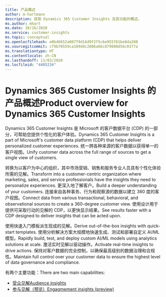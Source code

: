 ```yaml
---
title: 产品概述
author: m-hartmann
description: 获取 Dynamics 365 Customer Insights 及其功能的概述。
ms.author: mhart
ms.date: 10/16/2020
ms.service: customer-insights
ms.topic: conceptual
ms.openlocfilehash: e0b46652a087f9d16d9f2f5c6e955761be8da208
ms.sourcegitcommit: cf9b78559ca189d4c2086a66c879098d56c0377a
ms.translationtype: HT
ms.contentlocale: zh-CN
ms.lasthandoff: 11/03/2020
ms.locfileid: "4405234"
---
```

# <a name="product-overview-for-dynamics-365-customer-insights"></a><span data-ttu-id="91eee-103">Dynamics 365 Customer Insights 的产品概述</span><span class="sxs-lookup"><span data-stu-id="91eee-103">Product overview for Dynamics 365 Customer Insights</span></span>

<span data-ttu-id="91eee-104">Dynamics 365 Customer Insights 是 Microsoft 的客户数据平台 (CDP) 的一部分，可帮助您提供个性化的客户体验。</span><span class="sxs-lookup"><span data-stu-id="91eee-104">Dynamics 365 Customer Insights is a part of Microsoft's customer data platform (CDP) that helps deliver personalized customer experiences.</span></span> <span data-ttu-id="91eee-105">统一跨各种来源的客户数据以获得单一的客户视图。</span><span class="sxs-lookup"><span data-stu-id="91eee-105">Unify customer data across the full range of sources to get a single view of customers.</span></span> 

<span data-ttu-id="91eee-106">转换为以客户为中心的组织，其中市场营销、销售和服务专业人员具有个性化体验所需的见解。</span><span class="sxs-lookup"><span data-stu-id="91eee-106">Transform into a customer-centric organization where marketing, sales, and service professionals have the insights they need to personalize experiences.</span></span> <span data-ttu-id="91eee-107">更深入地了解客户。</span><span class="sxs-lookup"><span data-stu-id="91eee-107">Build a deeper understanding of your customers.</span></span> <span data-ttu-id="91eee-108">连接来自各种事务、行为和观察源的数据以建立 360 度的客户视图。</span><span class="sxs-lookup"><span data-stu-id="91eee-108">Connect data from various transactional, behavioral, and observational sources to create a 360-degree customer view.</span></span> <span data-ttu-id="91eee-109">使用设计用于提供可采取行动的见解的 CDP，以更快显示结果。</span><span class="sxs-lookup"><span data-stu-id="91eee-109">See results faster with a CDP designed to deliver insights that can be acted upon.</span></span> 

<span data-ttu-id="91eee-110">使用快速入门模板派生现成的见解。</span><span class="sxs-lookup"><span data-stu-id="91eee-110">Derive out-of-the-box insights with quick-start templates.</span></span> <span data-ttu-id="91eee-111">使用分析解决方案大规模地快速生成、测试和部署自定义 AI/ML 模型。</span><span class="sxs-lookup"><span data-stu-id="91eee-111">Rapidly build, test, and deploy custom AI/ML models using analytics solutions at scale.</span></span> <span data-ttu-id="91eee-112">激活实时见解以驱动操作。</span><span class="sxs-lookup"><span data-stu-id="91eee-112">Activate real-time insights to drive actions.</span></span> <span data-ttu-id="91eee-113">保持对客户数据的完全控制，以确保最高级别的数据治理和合规性。</span><span class="sxs-lookup"><span data-stu-id="91eee-113">Maintain full control over your customer data to ensure the highest level of data governance and compliance.</span></span> 

<span data-ttu-id="91eee-114">有两个主要功能：</span><span class="sxs-lookup"><span data-stu-id="91eee-114">There are two main capabilities:</span></span> 

- [<span data-ttu-id="91eee-115">受众见解</span><span class="sxs-lookup"><span data-stu-id="91eee-115">Audience insights</span></span>](audience-insights/overview.md)
- [<span data-ttu-id="91eee-116">参与见解（预览）</span><span class="sxs-lookup"><span data-stu-id="91eee-116">Engagmement insights (preview)</span></span>](engagement-insights/index.yml)
 